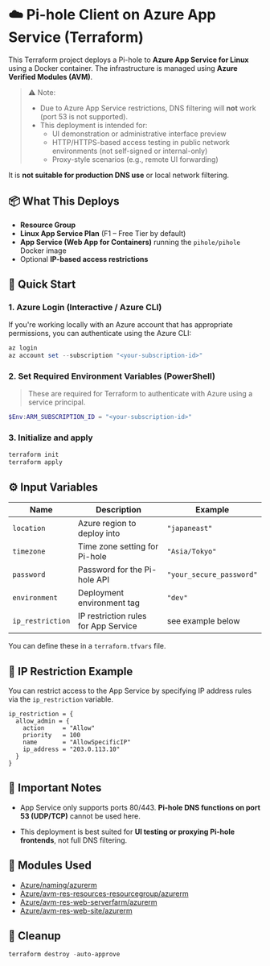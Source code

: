 # ☁️ Pi-hole Client on Azure App Service (Terraform)

This Terraform project deploys a Pi-hole to **Azure App Service for Linux**
using a Docker container. The infrastructure is managed using
**Azure Verified Modules (AVM)**.

> ⚠️ Note:
> - Due to Azure App Service restrictions, DNS filtering will **not** work (port 53 is not supported).
> - This deployment is intended for:
>   - UI demonstration or administrative interface preview
>   - HTTP/HTTPS-based access testing in public network environments (not self-signed or internal-only)
>   - Proxy-style scenarios (e.g., remote UI forwarding)

It is **not suitable for production DNS use** or local network filtering.

## 📦 What This Deploys

- **Resource Group**
- **Linux App Service Plan** (F1 – Free Tier by default)
- **App Service (Web App for Containers)** running the `pihole/pihole` Docker image
- Optional **IP-based access restrictions**

## 🚀 Quick Start

### 1. Azure Login (Interactive / Azure CLI)

If you're working locally with an Azure account that has appropriate permissions,
you can authenticate using the Azure CLI:

```powershell
az login
az account set --subscription "<your-subscription-id>"
```

### 2. Set Required Environment Variables (PowerShell)

> These are required for Terraform to authenticate with Azure using a service principal.

```powershell
$Env:ARM_SUBSCRIPTION_ID = "<your-subscription-id>"
```

### 3. Initialize and apply

```powershell
terraform init
terraform apply
```

## ⚙️ Input Variables

| Name             | Description                          | Example                  |
| ---------------- | ------------------------------------ | ------------------------ |
| `location`       | Azure region to deploy into          | `"japaneast"`            |
| `timezone`       | Time zone setting for Pi-hole        | `"Asia/Tokyo"`           |
| `password`       | Password for the Pi-hole API         | `"your_secure_password"` |
| `environment`    | Deployment environment tag           | `"dev"`                  |
| `ip_restriction` | IP restriction rules for App Service | see example below        |

You can define these in a `terraform.tfvars` file.

## 🔐 IP Restriction Example

You can restrict access to the App Service by specifying IP address rules via the `ip_restriction` variable.

```hcl
ip_restriction = {
  allow_admin = {
    action     = "Allow"
    priority   = 100
    name       = "AllowSpecificIP"
    ip_address = "203.0.113.10"
  }
}
```

## 🧠 Important Notes

- App Service only supports ports 80/443. **Pi-hole DNS functions on port 53
  (UDP/TCP)** cannot be used here.

- This deployment is best suited for **UI testing or proxying Pi-hole frontends**,
  not full DNS filtering.

## 📁 Modules Used

- [Azure/naming/azurerm](https://registry.terraform.io/modules/Azure/naming/azurerm)
- [Azure/avm-res-resources-resourcegroup/azurerm](https://registry.terraform.io/modules/Azure/avm-res-resources-resourcegroup/azurerm)
- [Azure/avm-res-web-serverfarm/azurerm](https://registry.terraform.io/modules/Azure/avm-res-web-serverfarm/azurerm)
- [Azure/avm-res-web-site/azurerm](https://registry.terraform.io/modules/Azure/avm-res-web-site/azurerm)

## 🧹 Cleanup

```powershell
terraform destroy -auto-approve
```
